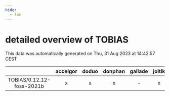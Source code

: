 ```yaml
---
hide:
  - toc
---
```


detailed overview of TOBIAS
===========================


This data was automatically generated on Thu, 31 Aug 2023 at 14:42:57 CEST  

| |accelgor|doduo|donphan|gallade|joltik|skitty|swalot|victini|
| :---: | :---: | :---: | :---: | :---: | :---: | :---: | :---: | :---: |
|TOBIAS/0.12.12-foss-2021b|x|x|x|-|x|x|x|x|
